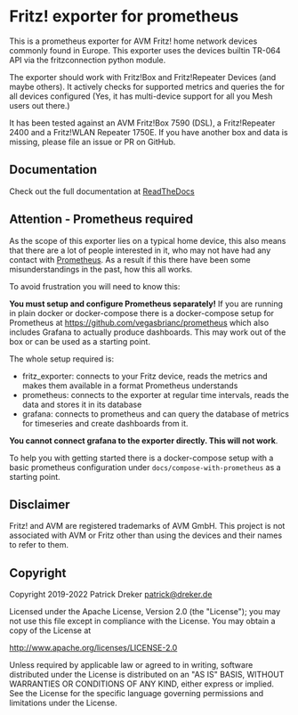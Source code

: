 # Fritz! exporter for prometheus

This is a prometheus exporter for AVM Fritz! home network devices commonly found in Europe. This exporter uses the devices builtin TR-064 API via the fritzconnection python module.

The exporter should work with Fritz!Box and Fritz!Repeater Devices (and maybe others). It actively checks for supported metrics and queries the for all devices configured (Yes, it has multi-device support for all you Mesh users out there.)

It has been tested against an AVM Fritz!Box 7590 (DSL), a Fritz!Repeater 2400 and a Fritz!WLAN Repeater 1750E. If you have another box and data is missing, please file an issue or PR on GitHub.

## Documentation

Check out the full documentation at [ReadTheDocs](https://fritz-exporter.readthedocs.io/)

## Attention - Prometheus required

As the scope of this exporter lies on a typical home device, this also means that there are a lot of people interested in it, who may not have had any contact with [Prometheus](https://prometheus.io/). As a result if this there have been some misunderstandings in the past, how this all works.

To avoid frustration you will need to know this:

**You must setup and configure Prometheus separately!** If you are running in plain docker or docker-compose there is a docker-compose setup for Prometheus at <https://github.com/vegasbrianc/prometheus> which also includes Grafana to actually produce dashboards. This may work out of the box or can be used as a starting point.

The whole setup required is:

* fritz_exporter: connects to your Fritz device, reads the metrics and makes them available in a format Prometheus understands
* prometheus: connects to the exporter at regular time intervals, reads the data and stores it in its database
* grafana: connects to prometheus and can query the database of metrics for timeseries and create dashboards from it.

**You cannot connect grafana to the exporter directly. This will not work**.

To help you with getting started there is a docker-compose setup with a basic prometheus configuration under `docs/compose-with-prometheus` as a starting point.

## Disclaimer

Fritz! and AVM are registered trademarks of AVM GmbH. This project is not associated with AVM or Fritz other than using the devices and their names to refer to them.

## Copyright

Copyright 2019-2022 Patrick Dreker <patrick@dreker.de>

Licensed under the Apache License, Version 2.0 (the "License");
you may not use this file except in compliance with the License.
You may obtain a copy of the License at

  <http://www.apache.org/licenses/LICENSE-2.0>

Unless required by applicable law or agreed to in writing, software
distributed under the License is distributed on an "AS IS" BASIS,
WITHOUT WARRANTIES OR CONDITIONS OF ANY KIND, either express or implied.
See the License for the specific language governing permissions and
limitations under the License.
